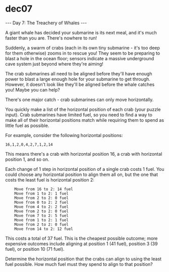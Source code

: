# dec07

--- Day 7: The Treachery of Whales ---

A giant whale has decided your submarine is its next meal, 
and it's much faster than you are. 
There's nowhere to run!

Suddenly, a swarm of crabs 
(each in its own tiny submarine - it's too deep for them otherwise) 
zooms in to rescue you! 
They seem to be preparing to blast a hole in the ocean floor; 
sensors indicate a massive underground cave system just beyond where they're aiming!

The crab submarines all need to be aligned before 
they'll have enough power to blast a large enough hole for 
your submarine to get through. 
However, it doesn't look like they'll be aligned before 
the whale catches you! 
Maybe you can help?

There's one major catch - 
crab submarines can only move horizontally.

You quickly make a list of the horizontal position of each crab (your puzzle input). 
Crab submarines have limited fuel, so you need to find a way 
to make all of their horizontal positions match 
while requiring them to spend as little fuel as possible.

For example, consider the following horizontal positions:

```
16,1,2,0,4,2,7,1,2,14
```

This means there's a crab with horizontal position 16, 
a crab with horizontal position 1, 
and so on.

Each change of 1 step in horizontal position of a single crab costs 1 fuel. 
You could choose any horizontal position to align them all on, 
but the one that costs the least fuel is horizontal position 2:

```
    Move from 16 to 2: 14 fuel
    Move from 1 to 2: 1 fuel
    Move from 2 to 2: 0 fuel
    Move from 0 to 2: 2 fuel
    Move from 4 to 2: 2 fuel
    Move from 2 to 2: 0 fuel
    Move from 7 to 2: 5 fuel
    Move from 1 to 2: 1 fuel
    Move from 2 to 2: 0 fuel
    Move from 14 to 2: 12 fuel
```

This costs a total of 37 fuel. 
This is the cheapest possible outcome; 
more expensive outcomes include aligning at position 1 (41 fuel), 
position 3 (39 fuel), 
or position 10 (71 fuel).

Determine the horizontal position that the crabs can align to 
using the least fuel possible. 
How much fuel must they spend to align to that position?

